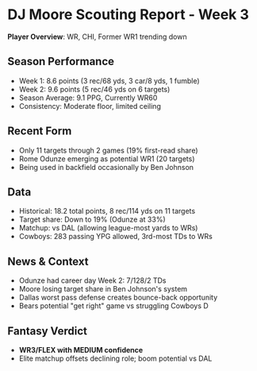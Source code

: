 # DJ Moore Scouting Report - Week 3

**Player Overview**: WR, CHI, Former WR1 trending down

## Season Performance
- Week 1: 8.6 points (3 rec/68 yds, 3 car/8 yds, 1 fumble)
- Week 2: 9.6 points (5 rec/46 yds on 6 targets)
- Season Average: 9.1 PPG, Currently WR60
- Consistency: Moderate floor, limited ceiling

## Recent Form
- Only 11 targets through 2 games (19% first-read share)
- Rome Odunze emerging as potential WR1 (20 targets)
- Being used in backfield occasionally by Ben Johnson

## Data
- Historical: 18.2 total points, 8 rec/114 yds on 11 targets
- Target share: Down to 19% (Odunze at 33%)
- Matchup: vs DAL (allowing league-most yards to WRs)
- Cowboys: 283 passing YPG allowed, 3rd-most TDs to WRs

## News & Context
- Odunze had career day Week 2: 7/128/2 TDs
- Moore losing target share in Ben Johnson's system
- Dallas worst pass defense creates bounce-back opportunity
- Bears potential "get right" game vs struggling Cowboys D

## Fantasy Verdict
- **WR3/FLEX with MEDIUM confidence**
- Elite matchup offsets declining role; boom potential vs DAL